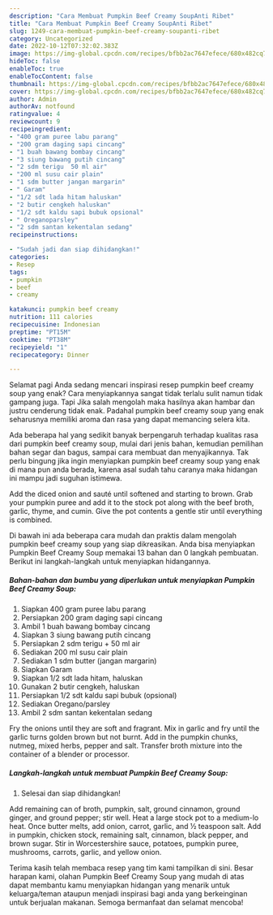 ```yaml
---
description: "Cara Membuat Pumpkin Beef Creamy SoupAnti Ribet"
title: "Cara Membuat Pumpkin Beef Creamy SoupAnti Ribet"
slug: 1249-cara-membuat-pumpkin-beef-creamy-soupanti-ribet
category: Uncategorized
date: 2022-10-12T07:32:02.383Z
image: https://img-global.cpcdn.com/recipes/bfbb2ac7647efece/680x482cq70/pumpkin-beef-creamy-soup-foto-resep-utama.jpg
hideToc: false
enableToc: true
enableTocContent: false
thumbnail: https://img-global.cpcdn.com/recipes/bfbb2ac7647efece/680x482cq70/pumpkin-beef-creamy-soup-foto-resep-utama.jpg
cover: https://img-global.cpcdn.com/recipes/bfbb2ac7647efece/680x482cq70/pumpkin-beef-creamy-soup-foto-resep-utama.jpg
author: Admin
authorAv: notfound
ratingvalue: 4
reviewcount: 9
recipeingredient:
- "400 gram puree labu parang"
- "200 gram daging sapi cincang"
- "1 buah bawang bombay cincang"
- "3 siung bawang putih cincang"
- "2 sdm terigu  50 ml air"
- "200 ml susu cair plain"
- "1 sdm butter jangan margarin"
- " Garam"
- "1/2 sdt lada hitam haluskan"
- "2 butir cengkeh haluskan"
- "1/2 sdt kaldu sapi bubuk opsional"
- " Oreganoparsley"
- "2 sdm santan kekentalan sedang"
recipeinstructions:

- "Sudah jadi dan siap dihidangkan!"
categories:
- Resep
tags:
- pumpkin
- beef
- creamy

katakunci: pumpkin beef creamy 
nutrition: 111 calories
recipecuisine: Indonesian
preptime: "PT15M"
cooktime: "PT38M"
recipeyield: "1"
recipecategory: Dinner

---
```



Selamat pagi Anda sedang mencari inspirasi resep pumpkin beef creamy soup yang enak? Cara menyiapkannya sangat tidak terlalu sulit namun tidak gampang juga. Tapi Jika salah mengolah maka hasilnya akan hambar dan justru cenderung tidak enak. Padahal pumpkin beef creamy soup yang enak seharusnya memiliki aroma dan rasa yang dapat memancing selera kita.


Ada beberapa hal yang sedikit banyak berpengaruh terhadap kualitas rasa dari pumpkin beef creamy soup, mulai dari jenis bahan, kemudian pemilihan bahan segar dan bagus, sampai cara membuat dan menyajikannya. Tak perlu bingung jika ingin menyiapkan pumpkin beef creamy soup yang enak di mana pun anda berada, karena asal sudah tahu caranya maka hidangan ini mampu jadi suguhan istimewa.

Add the diced onion and sauté until softened and starting to brown. Grab your pumpkin puree and add it to the stock pot along with the beef broth, garlic, thyme, and cumin. Give the pot contents a gentle stir until everything is combined.


Di bawah ini ada beberapa cara mudah dan praktis dalam mengolah pumpkin beef creamy soup yang siap dikreasikan. Anda bisa menyiapkan Pumpkin Beef Creamy Soup memakai 13 bahan dan 0 langkah pembuatan. Berikut ini langkah-langkah untuk menyiapkan hidangannya.

<!--inarticleads1-->

##### Bahan-bahan dan bumbu yang diperlukan untuk menyiapkan Pumpkin Beef Creamy Soup:

1. Siapkan 400 gram puree labu parang
1. Persiapkan 200 gram daging sapi cincang
1. Ambil 1 buah bawang bombay cincang
1. Siapkan 3 siung bawang putih cincang
1. Persiapkan 2 sdm terigu + 50 ml air
1. Sediakan 200 ml susu cair plain
1. Sediakan 1 sdm butter (jangan margarin)
1. Siapkan  Garam
1. Siapkan 1/2 sdt lada hitam, haluskan
1. Gunakan 2 butir cengkeh, haluskan
1. Persiapkan 1/2 sdt kaldu sapi bubuk (opsional)
1. Sediakan  Oregano/parsley
1. Ambil 2 sdm santan kekentalan sedang


Fry the onions until they are soft and fragrant. Mix in garlic and fry until the garlic turns golden brown but not burnt. Add in the pumpkin chunks, nutmeg, mixed herbs, pepper and salt. Transfer broth mixture into the container of a blender or processor. 

<!--inarticleads2-->

##### Langkah-langkah untuk membuat Pumpkin Beef Creamy Soup:


1. Selesai dan siap dihidangkan!

Add remaining can of broth, pumpkin, salt, ground cinnamon, ground ginger, and ground pepper; stir well. Heat a large stock pot to a medium-lo heat. Once butter melts, add onion, carrot, garlic, and ½ teaspoon salt. Add in pumpkin, chicken stock, remaining salt, cinnamon, black pepper, and brown sugar. Stir in Worcestershire sauce, potatoes, pumpkin puree, mushrooms, carrots, garlic, and yellow onion. 

Terima kasih telah membaca resep yang tim kami tampilkan di sini. Besar harapan kami, olahan Pumpkin Beef Creamy Soup yang mudah di atas dapat membantu kamu menyiapkan hidangan yang menarik untuk keluarga/teman ataupun menjadi inspirasi bagi anda yang berkeinginan untuk berjualan makanan. Semoga bermanfaat dan selamat mencoba!

